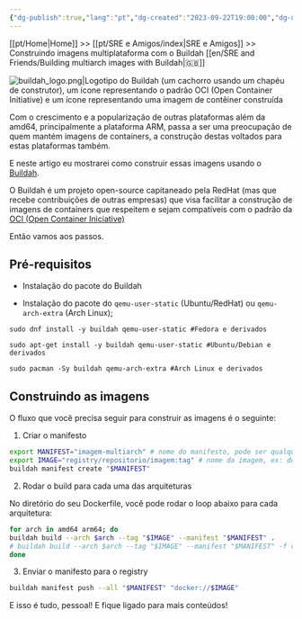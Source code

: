 ```yaml
---
{"dg-publish":true,"lang":"pt","dg-created":"2023-09-22T19:00:00","dg-updated":"2024-02-13T11:07:00","tags":["docker","buildah","sre","multiarch"],"permalink":"/pt/sre-e-amigos/construindo-imagens-multiplataforma-com-o-buildah/","dgPassFrontmatter":true,"created":"2023-09-22T19:00:00","updated":"2024-02-13T11:07:00"}
---
```


[[pt/Home\|Home]] >> [[pt/SRE e Amigos/index\|SRE e Amigos]] >> Construindo imagens multiplataforma com o Buildah [[en/SRE and Friends/Building multiarch images with Buildah\|🇬🇧]]

![buildah_logo.png|Logotipo do Buildah (um cachorro usando um chapéu de construtor), um ícone representando o padrão OCI (Open Container Initiative) e um ícone representando uma imagem de contêiner construída](/img/user/assets/buildah_logo.png)

Com o crescimento e a popularização de outras plataformas além da amd64, principalmente a plataforma ARM, passa a ser uma preocupação de quem mantém imagens de containers, a construção destas voltados para estas plataformas também.

E neste artigo eu mostrarei como construir essas imagens usando o [Buildah](https://buildah.io/).
 
O Buildah é um projeto open-source capitaneado pela RedHat (mas que recebe contribuições de outras empresas) que visa facilitar a construção de imagens de containers que respeitem e sejam compatíveis com o padrão da [OCI (Open Container Iniciative)](https://opencontainers.org/)

Então vamos aos passos.

## Pré-requisitos

- Instalação do pacote do Buildah

- Instalação do pacote do `qemu-user-static` (Ubuntu/RedHat) ou `qemu-arch-extra` (Arch Linux);

```shell
sudo dnf install -y buildah qemu-user-static #Fedora e derivados

sudo apt-get install -y buildah qemu-user-static #Ubuntu/Debian e derivados

sudo pacman -Sy buildah qemu-arch-extra #Arch Linux e derivados
```

## Construindo as imagens 

O fluxo que você precisa seguir para construir as imagens é o seguinte: 

1. Criar o manifesto

```bash
export MANIFEST="imagem-multiarch" # nome do manifesto, pode ser qualquer nome
export IMAGE="registry/repositorio/imagem:tag" # nome da imagem, ex: docker.io/ozorest/example:latest
buildah manifest create "$MANIFEST"
``` 

2. Rodar o build para cada uma das arquiteturas

No diretório do seu Dockerfile, você pode rodar o loop abaixo para cada arquitetura: 

```bash
for arch in amd64 arm64; do
buildah build --arch $arch --tag "$IMAGE" --manifest "$MANIFEST" .
# buildah build --arch $arch --tag "$IMAGE" --manifest "$MANIFEST" -f caminho_do_Dockerfile, caso o Dockerfile não esteja no diretório atual
done
``` 

3. Enviar o manifesto para o registry

```bash
buildah manifest push --all "$MANIFEST" "docker://$IMAGE"
``` 

E isso é tudo, pessoal! E fique ligado para mais conteúdos!